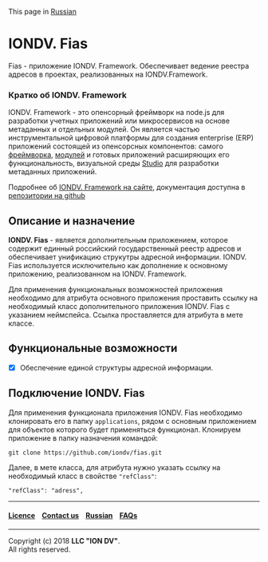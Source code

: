 This page in [Russian](/readme_ru.md)

# IONDV. Fias

Fias - приложение IONDV. Framework. Обеспечивает ведение реестра адресов в проектах, реализованных на IONDV.Framework.

### Кратко об IONDV. Framework

IONDV. Framework - это опенсорный фреймворк на node.js для разработки учетных приложений 
или микросервисов на основе метаданных и отдельных модулей. Он является частью 
инструментальной цифровой платформы для создания enterprise 
(ERP) приложений состоящей из опенсорсных компонентов: самого [фреймворка](https://github.com/iondv/framework), 
[модулей](https://github.com/topics/iondv-module) и готовых приложений расширяющих его 
функциональность, визуальной среды [Studio](https://github.com/iondv/studio) для 
разработки метаданных приложений.

Подробнее об [IONDV. Framework на сайте](https://iondv.com), документация доступна в [репозитории на github](https://github.com/iondv/framework/blob/master/docs/en/index.md)

## Описание и назначение

**IONDV. Fias** - является дополнительным приложением, которое содержит единный российский государственный реестр адресов и обеспечивает унификацию струкутры адресной информации. IONDV. Fias используется исключительно как дополнение к основному приложению, реализованном на IONDV. Framework.

Для применения функциональных возможностей приложения необходимо для атрибута основного приложения проставить ссылку на необходимый класс дополнительного приложения IONDV. Fias с указанием неймспейса. Ссылка проставляется для атрибута в мете классе.

## Функциональные возможности

- [x] Обеспечение единой структуры адресной информации.

## Подключение IONDV. Fias

Для применения функционала приложения IONDV. Fias необходимо клонировать его в папку `applications`, рядом с основным приложением для объектов которого будет применяться функционал. Клонируем приложение в папку назначения командой:
```
git clone https://github.com/iondv/fias.git
```
Далее, в мете класса, для атрибута нужно указать ссылку на необходимый класс в свойстве `"refClass"`:
```
"refClass": "adress",
```
--------------------------------------------------------------------------  


 #### [Licence](/LICENSE) &ensp;  [Contact us](https://iondv.com) &ensp;  [Russian](/readme_ru.md)   &ensp; [FAQs](/faqs.md)          

<div><img src="https://mc.iondv.com/watch/local/docs/app/fias" style="position:absolute; left:-9999px;" height=1 width=1 alt="iondv metrics"></div>

--------------------------------------------------------------------------  

Copyright (c) 2018 **LLC "ION DV"**.  
All rights reserved. 


